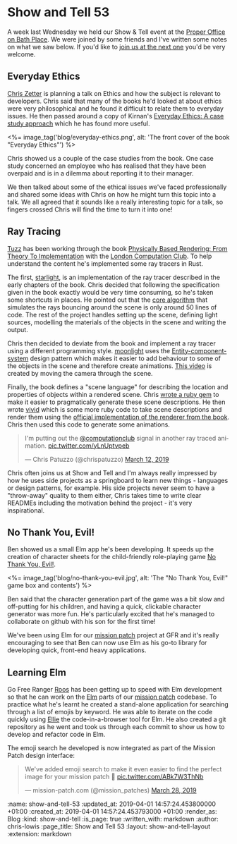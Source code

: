 Show and Tell 53
================

A week last Wednesday we held our Show & Tell event at the [Proper Office on Bath Place](https://www.properoffice.com/meeting-rooms/#bath-place). We were joined by some friends and I've written some notes on what we saw below. If you'd like to [join us at the next one](https://gofreerange.com/show-and-tell-events) you'd be very welcome.

## Everyday Ethics

[Chris Zetter](https://chriszetter.com/) is planning a talk on Ethics and how the subject is relevant to developers. Chris said that many of the books he'd looked at about ethics were very philosophical and he found it difficult to relate them to everyday issues. He then passed around a copy of Kirnan's [Everyday Ethics: A case study approach](https://www.amazon.co.uk/Everyday-Ethics-Jean-P-Kirnan/dp/1138052671) which he has found more useful.

<%= image_tag('blog/everyday-ethics.png', alt: 'The front cover of the book "Everyday Ethics"') %>

Chris showed us a couple of the case studies from the book. One case study concerned an employee who has realised that they have been overpaid and is in a dilemma about reporting it to their manager.

We then talked about some of the ethical issues we've faced professionally and shared some ideas with Chris on how he might turn this topic into a talk. We all agreed that it sounds like a really interesting topic for a talk, so fingers crossed Chris will find the time to turn it into one!

## Ray Tracing

[Tuzz](https://twitter.com/chrispatuzzo) has been working through the book [Physically Based Rendering: From Theory To Implementation](http://www.pbr-book.org/) with the [London Computation Club](http://london.computation.club/). To help understand the content he's implemented some ray tracers in Rust.

The first, [starlight](https://github.com/tuzz/starlight), is an implementation of the ray tracer described in the early chapters of the book. Chris decided that following the specification given in the book exactly would be very time consuming, so he's taken some shortcuts in places. He pointed out that the [core algorithm](https://github.com/tuzz/starlight/blob/master/src/integrator/mod.rs#L21) that simulates the rays bouncing around the scene is only around 50 lines of code. The rest of the project handles setting up the scene, defining light sources, modelling the materials of the objects in the scene and writing the output.

Chris then decided to deviate from the book and implement a ray tracer using a different programming style. [moonlight](https://github.com/tuzz/moonlight) uses the [Entity-component-system](https://en.wikipedia.org/wiki/Entity_component_system) design pattern which makes it easier to add behaviour to some of the objects in the scene and therefore create animations. [This video](https://raw.githubusercontent.com/tuzz/moonlight/master/video.mp4) is created by moving the camera through the scene.

Finally, the book defines a "scene language" for describing the location and properties of objects within a rendered scene. Chris [wrote a ruby gem](https://github.com/tuzz/pbrt) to make it easier to pragmatically generate these scene descriptions. He then wrote [vivid](https://github.com/tuzz/vivid/) which is some more ruby code to take scene descriptions and render them using the [official implementation of the renderer from the book](https://github.com/mmp/pbrt-v3). Chris then used this code to generate some animations.

<blockquote class="twitter-tweet" data-lang="en"><p lang="en" dir="ltr">I&#39;m putting out the <a href="https://twitter.com/computationclub?ref_src=twsrc%5Etfw">@computationclub</a> signal in another ray traced animation. <a href="https://t.co/yLnUptvpeb">pic.twitter.com/yLnUptvpeb</a></p>&mdash; Chris Patuzzo (@chrispatuzzo) <a href="https://twitter.com/chrispatuzzo/status/1105588326281682946?ref_src=twsrc%5Etfw">March 12, 2019</a></blockquote>

Chris often joins us at Show and Tell and I'm always really impressed by how he uses side projects as a springboard to learn new things - languages or design patterns, for example. His side projects never seem to have a "throw-away" quality to them either, Chris takes time to write clear READMEs including the motivation behind the project - it's very inspirational.

## No Thank You, Evil!

Ben showed us a small Elm app he's been developing. It speeds up the creation of character sheets for the child-friendly role-playing game [No Thank You, Evil!](http://www.nothankyouevil.com/).

<%= image_tag('blog/no-thank-you-evil.jpg', alt: 'The "No Thank You, Evil!" game box and contents') %>

Ben said that the character generation part of the game was a bit slow and off-putting for his children, and having a quick, clickable character generator was more fun. He's particularly excited that he's managed to collaborate on github with his son for the first time!

We've been using Elm for our [mission patch](https://mission-patch.com) project at GFR and it's really encouraging to see that Ben can now use Elm as his go-to library for developing quick, front-end heavy applications.

## Learning Elm

Go Free Ranger [Roos](/chris-roos) has been getting up to speed with Elm development so that he can work on the [Elm](https://elm-lang.org/) parts of our [mission patch](https://mission-patch.com) codebase. To practice what he's learnt he created a stand-alone application for searching through a list of emojis by keyword. He was able to iterate on the code quickly using [Ellie](https://ellie-app.com/) the code-in-a-browser tool for Elm. He also created a git repository as he went and took us through each commit to show us how to develop and refactor code in Elm.

The emoji search he developed is now integrated as part of the Mission Patch design interface:

<blockquote class="twitter-tweet" data-lang="en"><p lang="en" dir="ltr">We&#39;ve added emoji search to make it even easier to find the perfect image for your mission patch 🎉 <a href="https://t.co/ABk7W3ThNb">pic.twitter.com/ABk7W3ThNb</a></p>&mdash; mission-patch.com (@mission_patches) <a href="https://twitter.com/mission_patches/status/1111274897014226948?ref_src=twsrc%5Etfw">March 28, 2019</a></blockquote>


<script async src="https://platform.twitter.com/widgets.js" charset="utf-8"></script>


:name: show-and-tell-53
:updated_at: 2019-04-01 14:57:24.453800000 +01:00
:created_at: 2019-04-01 14:57:24.453793000 +01:00
:render_as: Blog
:kind: show-and-tell
:is_page: true
:written_with: markdown
:author: chris-lowis
:page_title: Show and Tell 53
:layout: show-and-tell-layout
:extension: markdown
